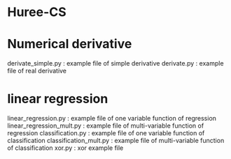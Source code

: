# Huree-CS
# Numerical derivative
derivate_simple.py : example file of simple derivative
derivate.py : example file of real derivative
# linear regression
linear_regression.py : example file of one variable function of regression
linear_regression_mult.py : example file of multi-variable function of regression
classification.py : example file of one variable function of classification
classification_mult.py : example file of multi-variable function of classification
xor.py : xor example file
